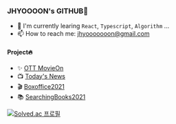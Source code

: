 ### JHYOOOON's GITHUB👋

-   🌱 I'm currently learing <code>React</code>, <code>Typescript</code>, <code>Algorithm</code> ...
-   📫 How to reach me: jhyooooooon@gmail.com
    <br/>

#### Project🔥

-   ✨ [OTT MovieOn](https://github.com/kwonhyoju/OTT/tree/dev)
-   📺 [Today's News](https://github.com/JHYOOOOON/TodayNews)
-   🎬 [Boxoffice2021](https://github.com/JHYOOOOON/Boxoffice2021)
-   📚 [SearchingBooks2021](https://github.com/JHYOOOOON/searchBook2021)
    <br/>

[![Solved.ac 프로필](http://mazassumnida.wtf/api/v2/generate_badge?boj=chon_5)](https://solved.ac/chon_5)
